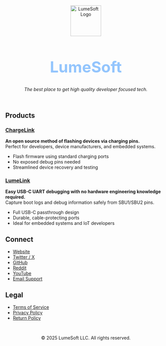 <br/>

<p align="center">
  <img src="https://lumesoft.net/favicon.svg" width="96" alt="LumeSoft Logo">
</p>

<h1 align="center" style="font-size: 3rem; color: #93c5fd;">LumeSoft</h1>
<p align="center"><em>The best place to get high quality developer focused tech.</em></p>

<br/>

## Products

### [ChargeLink](https://lumesoft.net/hardware/chargelink/)
**An open source method of flashing devices via charging pins.**  
Perfect for developers, device manufacturers, and embedded systems.

- Flash firmware using standard charging ports
- No exposed debug pins needed
- Streamlined device recovery and testing

### [LumeLink](https://lumesoft.net/hardware/lumelink/)
**Easy USB-C UART debugging with no hardware engineering knowledge required.**  
Capture boot logs and debug information safely from SBU1/SBU2 pins.

- Full USB-C passthrough design
- Durable, cable-protecting ports
- Ideal for embedded systems and IoT developers

## Connect

- [Website](https://lumesoft.net)
- [Twitter / X](https://x.com/lumesoft0)
- [GitHub](https://github.com/LumeSoft)
- [Reddit](https://www.reddit.com/user/LumeSoft)
- [YouTube](https://www.youtube.com/@lumesoft)
- [Email Support](mailto:support@lumesoft.net)

## Legal

- [Terms of Service](https://lumesoft.net/tos/)
- [Privacy Policy](https://lumesoft.net/privacy/)
- [Return Policy](https://lumesoft.net/returns/)

<br/>

<p align="center">
  © 2025 LumeSoft LLC. All rights reserved.
</p>
